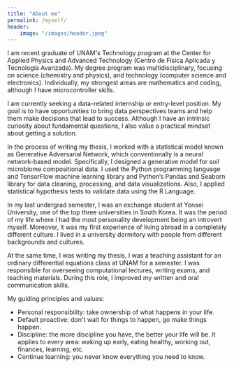 ```yaml
---
title: "About me"
permalink: /myself/
header:
    image: "/images/header.jpeg"
---
```


I am recent graduate of UNAM's Technology program at the Center for Applied Physics and Advanced Technology (Centro de Física Aplicada y Tecnología Avanzada). My degree program was multidisciplinary, focusing on science (chemistry and physics), and technology (computer science and electronics).  Individually, my strongest areas are mathematics and coding, although I have microcontroller skills.

I am currently seeking a data-related internship or entry-level position. My goal is to have opportunities to bring data perspectives teams and help them make decisions that lead to success. Although I have an intrinsic curiosity about fundamental questions, I also value a practical mindset about getting a solution.

In the process of writing my thesis, I worked with a statistical model known as Generative Adversarial Network, which conventionally is a neural network-based model. Specifically, I designed a generative model for soil microbiome compositional data. I used the Python programming language and TensorFlow machine learning library and Python’s Pandas and Seaborn library for data cleaning, processing, and data visualizations. Also, I applied statistical hypothesis tests to validate data using the R Language.

In my last undergrad semester, I was an exchange student at Yonsei University, one of the top three universities in South Korea. It was the period of my life where I had the most personality development being an introvert myself. Moreover, it was my first experience of living abroad in a completely different culture. I lived in a university dormitory with people from different backgrounds and cultures.

At the same time, I was writing my thesis, I was a teaching assistant for an ordinary differential equations class at UNAM for a semester. I was responsible for overseeing computational lectures, writing exams, and teaching materials. During this role, I improved my written and oral communication skills.

My guiding principles and values:
+ Personal responsibility: take ownership of what happens in your life.
+ Default proactive: don't wait for things to happen, go make things happen.
+ Discipline: the more discipline you have, the better your life will be. It applies to every area: waking up early, eating healthy, working out, finances, learning, etc.
+ Continue learning: you never know everything you need to know.
